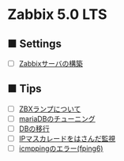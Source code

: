 # Zabbix 5.0 LTS
## ■ Settings
- [ ] [Zabbixサーバの構築](https://github.com/thetaru/memorandum/tree/master/OS/Linux/CentOS8/Zabbix/5.0-LTS/Install)
## ■ Tips
- [ ] [ZBXランプについて]()
- [ ] [mariaDBのチューニング](https://github.com/thetaru/memorandum/tree/master/OS/Linux/CentOS8/Zabbix/5.0-LTS/db_tuning)
- [ ] [DBの移行](https://github.com/thetaru/memorandum/tree/master/OS/Linux/CentOS8/Zabbix/5.0-LTS/db_migration)
- [ ] [IPマスカレードをはさんだ監視](https://github.com/thetaru/memorandum/tree/master/OS/Linux/CentOS8/Zabbix/5.0-LTS/nat_traversal)
- [ ] [icmppingのエラー(fping6)](https://github.com/thetaru/memorandum/tree/master/OS/Linux/CentOS8/Zabbix/5.0-LTS/error_fping6)
